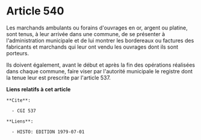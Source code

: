 # Article 540

Les marchands ambulants ou forains d'ouvrages en or, argent ou platine, sont tenus, à leur arrivée dans une  commune, de se
présenter à l'administration municipale et de lui montrer les bordereaux ou factures des fabricants et marchands qui leur ont
vendu les ouvrages dont ils sont porteurs.

Ils doivent également, avant le début et après la fin des opérations réalisées dans chaque commune, faire viser par
l'autorité municipale le registre dont la tenue leur est prescrite par l'article 537.

**Liens relatifs à cet article**

	**Cite**:

	  - CGI 537

	**Liens**:

	  - HISTO: EDITION 1979-07-01
